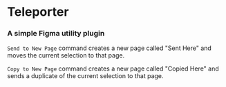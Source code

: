 # Teleporter

### A simple Figma utility plugin

`Send to New Page` command creates a new page called "Sent Here" and moves the current selection to that page.

`Copy to New Page` command creates a new page called "Copied Here" and sends a duplicate of the current selection to that page.
